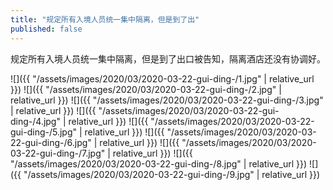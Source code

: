 ```yaml
---
title: "规定所有入境人员统一集中隔离，但是到了出"
published: false
---
```

规定所有入境人员统一集中隔离，但是到了出口被告知，隔离酒店还没有协调好。



![]({{ "/assets/images/2020/03/2020-03-22-gui-ding-/1.jpg" | relative_url }})
![]({{ "/assets/images/2020/03/2020-03-22-gui-ding-/2.jpg" | relative_url }})
![]({{ "/assets/images/2020/03/2020-03-22-gui-ding-/3.jpg" | relative_url }})
![]({{ "/assets/images/2020/03/2020-03-22-gui-ding-/4.jpg" | relative_url }})
![]({{ "/assets/images/2020/03/2020-03-22-gui-ding-/5.jpg" | relative_url }})
![]({{ "/assets/images/2020/03/2020-03-22-gui-ding-/6.jpg" | relative_url }})
![]({{ "/assets/images/2020/03/2020-03-22-gui-ding-/7.jpg" | relative_url }})
![]({{ "/assets/images/2020/03/2020-03-22-gui-ding-/8.jpg" | relative_url }})
![]({{ "/assets/images/2020/03/2020-03-22-gui-ding-/9.jpg" | relative_url }})
